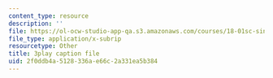 ```yaml
---
content_type: resource
description: ''
file: https://ol-ocw-studio-app-qa.s3.amazonaws.com/courses/18-01sc-single-variable-calculus-fall-2010/2f0ddb4a5128336ae66c2a331ea5b384_CXKoCMVqM9s.srt
file_type: application/x-subrip
resourcetype: Other
title: 3play caption file
uid: 2f0ddb4a-5128-336a-e66c-2a331ea5b384
---
```

